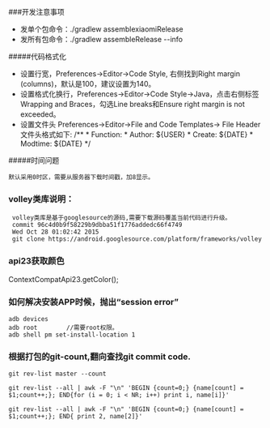###开发注意事项
+   发单个包命令：./gradlew assemblexiaomiRelease
+   发所有包命令：./gradlew assembleRelease --info

#####代码格式化

+	设置行宽，Preferences->Editor->Code Style, 右侧找到Right margin (columns)，默认是100，建议设置为140。
+	设置格式化换行，Preferences->Editor->Code Style->Java，点击右侧标签Wrapping and Braces，勾选Line breaks和Ensure right margin is not exceeded。
+   设置文件头  Preferences->Editor->File and Code Templates-> File Header
               文件头格式如下:
                    /**
                     * Function:
                     * Author:      ${USER}
                     * Create:      ${DATE}
                     * Modtime:     ${DATE}
                     */

#####时间问题

	默认采用0时区，需要从服务器下载时间戳，加8显示。


### volley类库说明：
     volley类库是基于googlesource的源码,需要下载源码覆盖当前代码进行升级。
     commit	96c4d0b9f58229b9dbba51f1776addedc66f4749
     Wed Oct 28 01:02:42 2015
     git clone https://android.googlesource.com/platform/frameworks/volley

### api23获取颜色
 ContextCompatApi23.getColor();



### 如何解决安装APP时候，抛出“session error”

    adb devices     
    adb root        //需要root权限。
    adb shell pm set-install-location 1 
    
    
### 根据打包的git-count,翻向查找git commit code.
    git rev-list master --count
    
    git rev-list --all | awk -F "\n" 'BEGIN {count=0;} {name[count] = $1;count++;}; END{for (i = 0; i < NR; i++) print i, name[i]}'
    
    git rev-list --all | awk -F "\n" 'BEGIN {count=0;} {name[count] = $1;count++;}; END{ print 2, name[2]}'